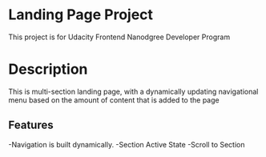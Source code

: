 # Landing Page Project
This project is for Udacity Frontend Nanodgree Developer Program

# Description
This is multi-section landing page, with a dynamically updating navigational menu based on the amount of content that is added to the page
## Features 
-Navigation is built dynamically.
-Section Active State
-Scroll to Section
